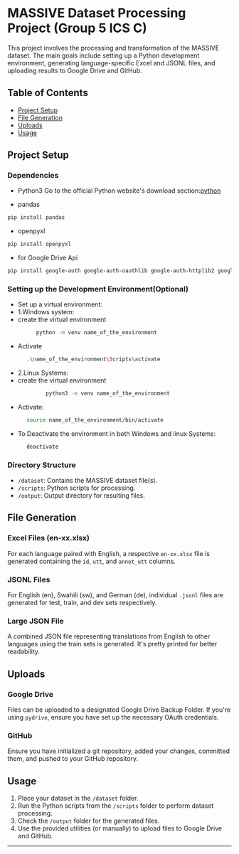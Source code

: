 

# MASSIVE Dataset Processing Project (Group 5 ICS C)

This project involves the processing and transformation of the MASSIVE dataset. The main goals include setting up a Python development environment, generating language-specific Excel and JSONL files, and uploading results to Google Drive and GitHub.

## Table of Contents

- [Project Setup](#project-setup)
- [File Generation](#file-generation)
- [Uploads](#uploads)
- [Usage](#usage)

## Project Setup

### Dependencies 
- Python3
Go to the official Python website's download section:[python](https://www.python.org/downloads/ "Visit python")

- pandas 
```bash
pip install pandas
```
- openpyxl 
 ```bash
pip install openpyxl
```
- for Google Drive Api
```bash
pip install google-auth google-auth-oauthlib google-auth-httplib2 google-api-python-client
```


### Setting up the Development Environment(Optional)
- Set up a virtual environment:
- 1.Windows system:
- create the virtual environment
 
```bash
         python -m venv name_of_the_environment
```
- Activate
```bash
      .\name_of_the_environment\Scripts\activate
 ```
   
- 2.Linux Systems:
- create the virtual environment
```bash
            python3 -m venv name_of_the_environment
```
     
- Activate:
```bash
      source name_of_the_environment/bin/activate
```
- To Deactivate the environment in both Windows and linux Systems:
```bash
      deactivate
```



### Directory Structure

- `/dataset`: Contains the MASSIVE dataset file(s).
- `/scripts`: Python scripts for processing.
- `/output`: Output directory for resulting files.

## File Generation

### Excel Files (en-xx.xlsx)
For each language paired with English, a respective `en-xx.xlsx` file is generated containing the `id`, `utt`, and `annot_utt` columns.

### JSONL Files
For English (en), Swahili (sw), and German (de), individual `.jsonl` files are generated for test, train, and dev sets respectively.

### Large JSON File
A combined JSON file representing translations from English to other languages using the train sets is generated. It's pretty printed for better readability.

## Uploads

### Google Drive
Files can be uploaded to a designated Google Drive Backup Folder. If you're using `pydrive`, ensure you have set up the necessary OAuth credentials.

### GitHub
Ensure you have initialized a git repository, added your changes, committed them, and pushed to your GitHub repository.

## Usage

1. Place your dataset in the `/dataset` folder.
2. Run the Python scripts from the `/scripts` folder to perform dataset processing.
3. Check the `/output` folder for the generated files.
4. Use the provided utilities (or manually) to upload files to Google Drive and GitHub.

---

